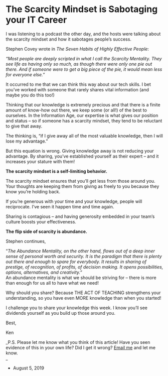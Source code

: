 The Scarcity Mindset is Sabotaging your IT Career
=================================================

I was listening to a podcast the other day, and the hosts were talking about the scarcity mindset and how it sabotages people’s success. 

Stephen Covey wrote in _The Seven_ _Habits of Highly Effective People_: 

_“Most people are deeply scripted in what I call the Scarcity Mentality. They see life as having only so much, as though there were only one pie out there. And if someone were to get a big piece of the pie, it would mean less for everyone else.”_  

  
It occurred to me that we can think this way about our tech skills. I bet you’ve worked with someone that rarely shares vital information (and maybe you do this too!)

Thinking that our knowledge is extremely precious and that there is a finite amount of know-how out there, we keep some (or all!) of the best to ourselves. In the Information Age, our expertise is what gives our position and status – so if someone has a scarcity mindset, they tend to be reluctant to give that away. 

The thinking is, “if I give away all of the most valuable knowledge, then I will lose my advantage.”

But this equation is wrong. Giving knowledge away is not reducing your advantage. By sharing, you’ve established yourself as their expert – and it increases your stature with them! 

**The scarcity mindset is a self-limiting behavior.** 

The scarcity mindset ensures that you’ll get less from those around you. Your thoughts are keeping them from giving as freely to you because they know you’re holding back. 

If you’re generous with your time and your knowledge, people will reciprocate. I’ve seen it happen time and time again. 

Sharing is contagious – and having generosity embedded in your team’s culture boosts your effectiveness. 

**The flip side of scarcity is abundance.**

Stephen continues, 

“_The Abundance Mentality, on the other hand, flows out of a deep inner sense of personal worth and security. It is the paradigm that there is plenty out there and enough to spare for everybody. It results in sharing of prestige, of recognition, of profits, of decision making. It opens possibilities, options, alternatives, and creativity.”_   
An abundance mentality is what we should be striving for – there is more than enough for us all to have what we need! 

Why should you share? Because THE ACT OF TEACHING strengthens your understanding, so you have even MORE knowledge than when you started!

I challenge you to share your knowledge this week. I know you’ll see dividends yourself as you build up those around you.

Best,

Ken

_P.S. Please let me know what you think of this article! Have you seen evidence of this in your own life? Did I get it wrong? [Email me](mailto:ken@elevaros.com) and let me know.  
_

*   August 5, 2019